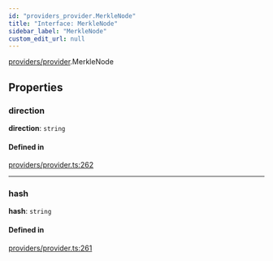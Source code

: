 ```yaml
---
id: "providers_provider.MerkleNode"
title: "Interface: MerkleNode"
sidebar_label: "MerkleNode"
custom_edit_url: null
---
```


[providers/provider](../modules/providers_provider.md).MerkleNode

## Properties

### direction

 **direction**: `string`

#### Defined in

[providers/provider.ts:262](https://github.com/maxhr/near--near-api-js/blob/57fed346/packages/near-api-js/src/providers/provider.ts#L262)

___

### hash

 **hash**: `string`

#### Defined in

[providers/provider.ts:261](https://github.com/maxhr/near--near-api-js/blob/57fed346/packages/near-api-js/src/providers/provider.ts#L261)
